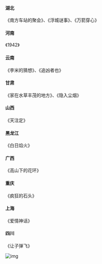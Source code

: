 
#### 湖北

《南方车站的聚会》、《浮城谜事》、《万箭穿心》

#### 河南

《1942》

#### 云南

《李米的猜想》、《追凶者也》

#### 甘肃

《家在水草丰茂的地方》、《隐入尘烟》

#### 山西

《天注定》

#### 黑龙江

《白日焰火》

#### 广西

《高山下的花环》

#### 重庆

《疯狂的石头》

#### 上海

《爱情神话》

#### 四川

《让子弹飞》



![img](https://kiwi4814-1256211473.cos.ap-nanjing.myqcloud.com//img202211231111763)